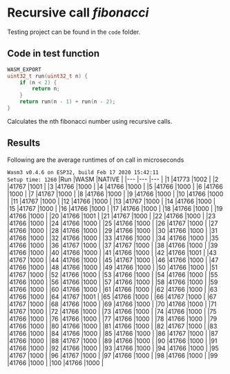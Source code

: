 # Recursive call _fibonacci_

Testing project can be found in the `code` folder.

## Code in test function
```cpp
WASM_EXPORT
uint32_t run(uint32_t n) {
    if (n < 2) {
        return n;
    }
    return run(n - 1) + run(n - 2);
}
```
Calculates the nth fibonacci number using recursive calls.

## Results
Following are the average runtimes of on call in microseconds

`Wasm3 v0.4.6 on ESP32, build Feb 17 2020 15:42:11`   
`Setup time: 1260`
|Run    |WASM   |NATIVE |
|---    |---    |---    |
|1      |41773  |1002   |
|2      |41767  |1001   |
|3      |41766  |1000   |
|4      |41766  |1000   |
|5      |41766  |1000   |
|6      |41766  |1000   |
|7      |41767  |1000   |
|8      |41766  |1000   |
|9      |41766  |1000   |
|10     |41766  |1000   |
|11     |41767  |1000   |
|12     |41766  |1000   |
|13     |41767  |1000   |
|14     |41766  |1000   |
|15     |41767  |1000   |
|16     |41766  |1000   |
|17     |41766  |1000   |
|18     |41766  |1000   |
|19     |41766  |1000   |
|20     |41766  |1001   |
|21     |41767  |1000   |
|22     |41766  |1000   |
|23     |41766  |1000   |
|24     |41766  |1000   |
|25     |41766  |1000   |
|26     |41767  |1000   |
|27     |41766  |1000   |
|28     |41766  |1000   |
|29     |41766  |1000   |
|30     |41766  |1000   |
|31     |41766  |1000   |
|32     |41766  |1000   |
|33     |41766  |1000   |
|34     |41766  |1000   |
|35     |41766  |1000   |
|36     |41767  |1000   |
|37     |41767  |1000   |
|38     |41766  |1000   |
|39     |41766  |1000   |
|40     |41766  |1000   |
|41     |41766  |1000   |
|42     |41766  |1001   |
|43     |41767  |1000   |
|44     |41766  |1000   |
|45     |41767  |1000   |
|46     |41766  |1000   |
|47     |41766  |1000   |
|48     |41766  |1000   |
|49     |41766  |1000   |
|50     |41766  |1000   |
|51     |41767  |1000   |
|52     |41766  |1000   |
|53     |41766  |1000   |
|54     |41766  |1000   |
|55     |41766  |1000   |
|56     |41766  |1000   |
|57     |41766  |1000   |
|58     |41766  |1000   |
|59     |41766  |1000   |
|60     |41766  |1000   |
|61     |41766  |1000   |
|62     |41766  |1000   |
|63     |41766  |1000   |
|64     |41767  |1001   |
|65     |41766  |1000   |
|66     |41767  |1000   |
|67     |41767  |1000   |
|68     |41766  |1000   |
|69     |41766  |1000   |
|70     |41766  |1000   |
|71     |41767  |1000   |
|72     |41766  |1000   |
|73     |41766  |1000   |
|74     |41766  |1000   |
|75     |41766  |1000   |
|76     |41766  |1000   |
|77     |41766  |1000   |
|78     |41766  |1000   |
|79     |41766  |1000   |
|80     |41766  |1000   |
|81     |41766  |1000   |
|82     |41767  |1000   |
|83     |41766  |1000   |
|84     |41766  |1000   |
|85     |41766  |1000   |
|86     |41767  |1000   |
|87     |41766  |1000   |
|88     |41767  |1000   |
|89     |41766  |1000   |
|90     |41766  |1000   |
|91     |41766  |1000   |
|92     |41766  |1000   |
|93     |41766  |1000   |
|94     |41766  |1000   |
|95     |41767  |1000   |
|96     |41767  |1000   |
|97     |41766  |1000   |
|98     |41766  |1000   |
|99     |41766  |1000   |
|100    |41766  |1000   |


